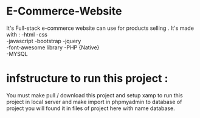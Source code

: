 # E-Commerce-Website
It's Full-stack e-commerce website can use for products selling .
It's made with : 
-html 
-css  
-javascript 
-bootstrap 
-jquery  
-font-awesome library
-PHP {Native}  
-MYSQL 
#  infstructure to run this project :
You must make pull / download this project and setup xamp to run this project in local server 
and make import in phpmyadmin to database of project you will found it in files of project here with name database.
